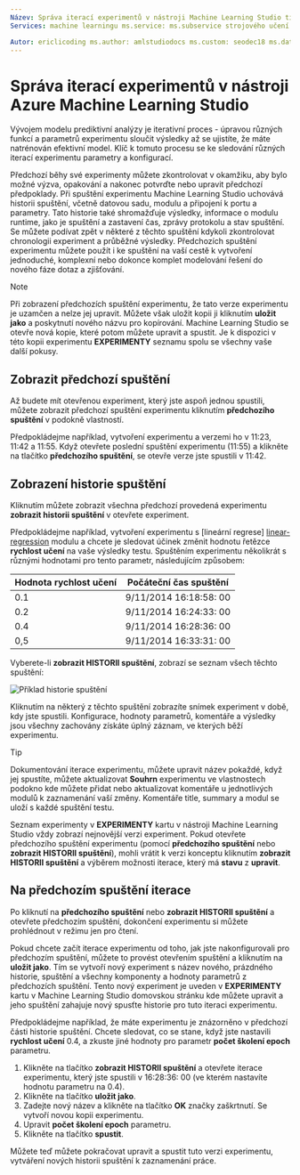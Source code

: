 ```yaml
---
Název: Správa iterací experimentů v nástroji Machine Learning Studio titleSuffix: Azure Machine Learning Studio Popis: Jak Správa iterací experimentů v nástroji Azure Machine Learning Studio. Předchozí běhy své experimenty můžete zkontrolovat v okamžiku, aby bylo možné výzva, opakování a nakonec potvrďte nebo upravit předchozí předpoklady.
Services: machine learningu ms.service: ms.subservice strojového učení: studio ms.topic: článku

Autor: ericlicoding ms.author: amlstudiodocs ms.custom: seodec18 ms.date: 03/20/2017
---
```

# <a name="manage-experiment-iterations-in-azure-machine-learning-studio"></a>Správa iterací experimentů v nástroji Azure Machine Learning Studio
Vývojem modelu prediktivní analýzy je iterativní proces - úpravou různých funkcí a parametrů experimentu sloučit výsledky až se ujistíte, že máte natrénován efektivní model. Klíč k tomuto procesu se ke sledování různých iterací experimentu parametry a konfigurací.



Předchozí běhy své experimenty můžete zkontrolovat v okamžiku, aby bylo možné výzva, opakování a nakonec potvrďte nebo upravit předchozí předpoklady. Při spuštění experimentu Machine Learning Studio uchovává historii spuštění, včetně datovou sadu, modulu a připojení k portu a parametry. Tato historie také shromažďuje výsledky, informace o modulu runtime, jako je spuštění a zastavení čas, zprávy protokolu a stav spuštění. Se můžete podívat zpět v některé z těchto spuštění kdykoli zkontrolovat chronologii experiment a průběžné výsledky. Předchozích spuštění experimentu můžete použít i ke spuštění na vaší cestě k vytvoření jednoduché, komplexní nebo dokonce komplet modelování řešení do nového fáze dotaz a zjišťování.

> [!NOTE]
> Při zobrazení předchozích spuštění experimentu, že tato verze experimentu je uzamčen a nelze jej upravit. Můžete však uložit kopii ji kliknutím **uložit jako** a poskytnutí nového názvu pro kopírování. Machine Learning Studio se otevře nová kopie, které potom můžete upravit a spustit. Je k dispozici v této kopii experimentu **EXPERIMENTY** seznamu spolu se všechny vaše další pokusy.
> 
> 

## <a name="viewing-the-prior-run"></a>Zobrazit předchozí spuštění
Až budete mít otevřenou experiment, který jste aspoň jednou spustili, můžete zobrazit předchozí spuštění experimentu kliknutím **předchozího spuštění** v podokně vlastností.

Předpokládejme například, vytvoření experimentu a verzemi ho v 11:23, 11:42 a 11:55. Když otevřete poslední spuštění experimentu (11:55) a klikněte na tlačítko **předchozího spuštění**, se otevře verze jste spustili v 11:42.

## <a name="viewing-the-run-history"></a>Zobrazení historie spuštění
Kliknutím můžete zobrazit všechna předchozí provedená experimentu **zobrazit historii spuštění** v otevřete experiment.

Předpokládejme například, vytvoření experimentu s [lineární regrese] [ linear-regression] modulu a chcete je sledovat účinek změnit hodnotu řetězce **rychlost učení** na vaše výsledky testu. Spuštěním experimentu několikrát s různými hodnotami pro tento parametr, následujícím způsobem:

| Hodnota rychlost učení | Počáteční čas spuštění |
| --- | --- |
| 0.1 |9/11/2014 16:18:58: 00 |
| 0.2 |9/11/2014 16:24:33: 00 |
| 0.4 |9/11/2014 16:28:36: 00 |
| 0,5 |9/11/2014 16:33:31: 00 |

Vyberete-li **zobrazit HISTORII spuštění**, zobrazí se seznam všech těchto spuštění:

![Příklad historie spuštění][runhistory]

Kliknutím na některý z těchto spuštění zobrazíte snímek experiment v době, kdy jste spustili. Konfigurace, hodnoty parametrů, komentáře a výsledky jsou všechny zachovány získáte úplný záznam, ve kterých běží experimentu.

> [!TIP]
> Dokumentování iterace experimentu, můžete upravit název pokaždé, když jej spustíte, můžete aktualizovat **Souhrn** experimentu ve vlastnostech podokno kde můžete přidat nebo aktualizovat komentáře u jednotlivých modulů k zaznamenání vaší změny. Komentáře title, summary a modul se uloží s každé spuštění testu.
> 
> 

Seznam experimenty v **EXPERIMENTY** kartu v nástroji Machine Learning Studio vždy zobrazí nejnovější verzi experiment. Pokud otevřete předchozího spuštění experimentu (pomocí **předchozího spuštění** nebo **zobrazit HISTORII spuštění**), mohli vrátit k verzi konceptu kliknutím **zobrazit HISTORII spuštění** a výběrem možnosti iterace, který má **stavu** z **upravit**.

## <a name="iterating-on-a-previous-run"></a>Na předchozím spuštění iterace
Po kliknutí na **předchozího spuštění** nebo **zobrazit HISTORII spuštění** a otevřete předchozím spuštění, dokončení experimentu si můžete prohlédnout v režimu jen pro čtení.

Pokud chcete začít iterace experimentu od toho, jak jste nakonfigurovali pro předchozím spuštění, můžete to provést otevřením spuštění a kliknutím na **uložit jako**. Tím se vytvoří nový experiment s název nového, prázdného historie, spuštění a všechny komponenty a hodnoty parametrů z předchozích spuštění. Tento nový experiment je uveden v **EXPERIMENTY** kartu v Machine Learning Studio domovskou stránku kde můžete upravit a jeho spuštění zahajuje nový spusťte historie pro tuto iteraci experimentu. 

Předpokládejme například, že máte experimentu je znázorněno v předchozí části historie spuštění. Chcete sledovat, co se stane, když jste nastavili **rychlost učení** 0.4, a zkuste jiné hodnoty pro parametr **počet školení epoch** parametru.

1. Klikněte na tlačítko **zobrazit HISTORII spuštění** a otevřete iterace experimentu, který jste spustili v 16:28:36: 00 (ve kterém nastavíte hodnotu parametru na 0.4).
2. Klikněte na tlačítko **uložit jako**.
3. Zadejte nový název a klikněte na tlačítko **OK** značky zaškrtnutí. Se vytvoří novou kopii experimentu.
4. Upravit **počet školení epoch** parametru.
5. Klikněte na tlačítko **spustit**.

Můžete teď můžete pokračovat upravit a spustit tuto verzi experimentu, vytváření nových historii spuštění k zaznamenání práce.

<!-- Images -->
[runhistory]:./media/manage-experiment-iterations/viewrunhistory.jpg


<!-- Module References -->
[linear-regression]: https://msdn.microsoft.com/library/azure/31960a6f-789b-4cf7-88d6-2e1152c0bd1a/
